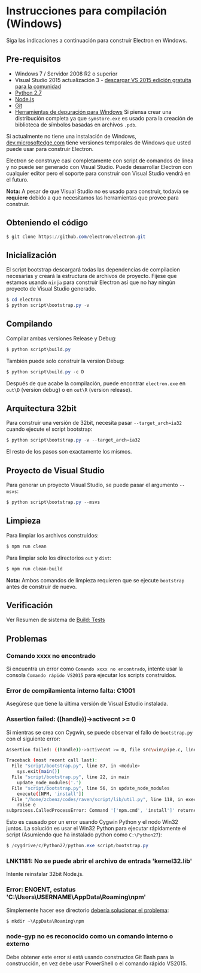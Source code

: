 # Instrucciones para compilación (Windows)

Siga las indicaciones a continuación para construir Electron en Windows.

## Pre-requisitos

* Windows 7 / Servidor 2008 R2 o superior
* Visual Studio 2015 actualización 3 - [descargar VS 2015 edición gratuita para la comunidad](https://www.visualstudio.com/vs/older-downloads/)
* [Python 2.7](http://www.python.org/download/releases/2.7/)
* [Node.js](https://nodejs.org/download/)
* [Git](http://git-scm.com)
* [Herramientas de depuración para Windows](https://msdn.microsoft.com/en-us/library/windows/hardware/ff551063.aspx) Si piensa crear una distribución completa ya que `symstore.exe` es usado para la creación de biblioteca de símbolos basadas en archivos `.pdb`.

Si actualmente no tiene una instalación de Windows, [dev.microsoftedge.com](https://developer.microsoft.com/en-us/microsoft-edge/tools/vms/) tiene versiones temporales de Windows que usted puede usar para construir Electron.

Electron se construye casi completamente con script de comandos de linea y no puede ser generado con Visual Studio. Puede desarrollar Electron con cualquier editor pero el soporte para construir con Visual Studio vendrá en el futuro.

**Nota:** A pesar de que Visual Studio no es usado para construir, todavía se **requiere** debido a que necesitamos las herramientas que provee para construir.

## Obteniendo el código

```powershell
$ git clone https://github.com/electron/electron.git
```

## Inicialización

El script bootstrap descargará todas las dependencias de compilacion necesarias y creará la estructura de archivos de proyecto. Fijese que estamos usando `ninja` para construir Electron así que no hay ningún proyecto de Visual Studio generado.

```powershell
$ cd electron
$ python script\bootstrap.py -v
```

## Compilando

Compilar ambas versiones Release y Debug:

```powershell
$ python script\build.py
```

También puede solo construir la version Debug:

```powershell
$ python script\build.py -c D
```

Después de que acabe la compilación, puede encontrar `electron.exe` en `out\D` (version debug) o en `out\R` (version release).

## Arquitectura 32bit

Para construir una versión de 32bit, necesita pasar `--target_arch=ia32` cuando ejecute el script bootstrap:

```powershell
$ python script\bootstrap.py -v --target_arch=ia32
```

El resto de los pasos son exactamente los mismos.

## Proyecto de Visual Studio

Para generar un proyecto Visual Studio, se puede pasar el argumento `--msvs`:

```powershell
$ python script\bootstrap.py --msvs
```

## Limpieza

Para limpiar los archivos construidos:

```powershell
$ npm run clean
```

Para limpiar solo los directorios `out` y `dist`:

```sh
$ npm run clean-build
```

**Nota:** Ambos comandos de limpieza requieren que se ejecute `bootstrap` antes de construir de nuevo.

## Verificación

Ver Resumen de sistema de [Build: Tests](build-system-overview.md#tests)

## Problemas

### Comando xxxx no encontrado

Si encuentra un error como `Comando xxxx no encontrado`, intente usar la consola `Comando rápido VS2015` para ejecutar los scripts construidos.

### Error de compilamienta interno falta: C1001

Asegúrese que tiene la última versión de Visual Estudio instalada.

### Assertion failed: ((handle))->activecnt >= 0

Si mientras se crea con Cygwin, se puede observar el fallo de `bootstrap.py` con el siguiente error:

```sh
Assertion failed: ((handle))->activecnt >= 0, file src\win\pipe.c, line 1430

Traceback (most recent call last):
  File "script/bootstrap.py", line 87, in <module>
    sys.exit(main())
  File "script/bootstrap.py", line 22, in main
    update_node_modules('.')
  File "script/bootstrap.py", line 56, in update_node_modules
    execute([NPM, 'install'])
  File "/home/zcbenz/codes/raven/script/lib/util.py", line 118, in execute
    raise e
subprocess.CalledProcessError: Command '['npm.cmd', 'install']' returned non-zero exit status 3
```

Esto es causado por un error usando Cygwin Python y el nodo Win32 juntos. La solución es usar el Win32 Python para ejecutar rápidamente el script (Asumiendo que ha instalado python como `C:\Python27`):

```powershell
$ /cygdrive/c/Python27/python.exe script/bootstrap.py
```

### LNK1181: No se puede abrir el archivo de entrada 'kernel32.lib'

Intente reinstalar 32bit Node.js.

### Error: ENOENT, estatus 'C:\Users\USERNAME\AppData\Roaming\npm'

Simplemente hacer ese directorio [ debería solucionar el problema](https://stackoverflow.com/a/25095327/102704):

```powershell
$ mkdir ~\AppData\Roaming\npm
```

### node-gyp no es reconocido como un comando interno o externo

Debe obtener este error si está usando constructos Git Bash para la construcción, en vez debe usar PowerShell o el comando rápido VS2015.